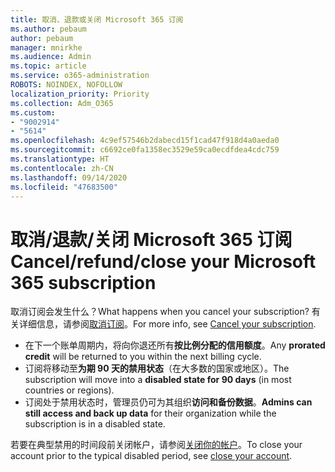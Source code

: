 ```yaml
---
title: 取消、退款或关闭 Microsoft 365 订阅
ms.author: pebaum
author: pebaum
manager: mnirkhe
ms.audience: Admin
ms.topic: article
ms.service: o365-administration
ROBOTS: NOINDEX, NOFOLLOW
localization_priority: Priority
ms.collection: Adm_O365
ms.custom:
- "9002914"
- "5614"
ms.openlocfilehash: 4c9ef57546b2dabecd15f1cad47f918d4a0aeda0
ms.sourcegitcommit: c6692ce0fa1358ec3529e59ca0ecdfdea4cdc759
ms.translationtype: HT
ms.contentlocale: zh-CN
ms.lasthandoff: 09/14/2020
ms.locfileid: "47683500"
---
```

# <a name="cancelrefundclose-your-microsoft-365-subscription"></a><span data-ttu-id="8f61b-102">取消/退款/关闭 Microsoft 365 订阅</span><span class="sxs-lookup"><span data-stu-id="8f61b-102">Cancel/refund/close your Microsoft 365 subscription</span></span>

<span data-ttu-id="8f61b-103">取消订阅会发生什么？</span><span class="sxs-lookup"><span data-stu-id="8f61b-103">What happens when you cancel your subscription?</span></span> <span data-ttu-id="8f61b-104">有关详细信息，请参阅[取消订阅](https://docs.microsoft.com/microsoft-365/commerce/subscriptions/cancel-your-subscription?view=o365-worldwide)。</span><span class="sxs-lookup"><span data-stu-id="8f61b-104">For more info, see [Cancel your subscription](https://docs.microsoft.com/microsoft-365/commerce/subscriptions/cancel-your-subscription?view=o365-worldwide).</span></span>

- <span data-ttu-id="8f61b-105">在下一个账单周期内，将向你退还所有**按比例分配的信用额度**。</span><span class="sxs-lookup"><span data-stu-id="8f61b-105">Any **prorated credit** will be returned to you within the next billing cycle.</span></span>
- <span data-ttu-id="8f61b-106">订阅将移动至**为期 90 天的禁用状态**（在大多数的国家或地区）。</span><span class="sxs-lookup"><span data-stu-id="8f61b-106">The subscription will move into a **disabled state for 90 days** (in most countries or regions).</span></span>
- <span data-ttu-id="8f61b-107">订阅处于禁用状态时，管理员仍可为其组织**访问和备份数据**。</span><span class="sxs-lookup"><span data-stu-id="8f61b-107">**Admins can still access and back up data** for their organization while the subscription is in a disabled state.</span></span>

<span data-ttu-id="8f61b-108">若要在典型禁用的时间段前关闭帐户，请参阅[关闭你的帐户](https://docs.microsoft.com/microsoft-365/commerce/close-your-account?view=o365-worldwide)。</span><span class="sxs-lookup"><span data-stu-id="8f61b-108">To close your account prior to the typical disabled period, see [close your account](https://docs.microsoft.com/microsoft-365/commerce/close-your-account?view=o365-worldwide).</span></span>
